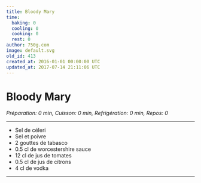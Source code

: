 ```yaml
---
title: Bloody Mary
time:
  baking: 0
  cooling: 0
  cooking: 0
  rest: 0
author: 750g.com
image: default.svg
old_id: 413
created_at: 2016-01-01 00:00:00 UTC
updated_at: 2017-07-14 21:11:06 UTC
---
```


# Bloody Mary

_Préparation: 0 min, Cuisson: 0 min, Refrigération: 0 min, Repos: 0_

---

- Sel de céleri
- Sel et poivre
- 2 gouttes de tabasco
- 0.5 cl de worcestershire sauce
- 12 cl de jus de tomates
- 0.5 cl de jus de citrons
- 4 cl de vodka

---
